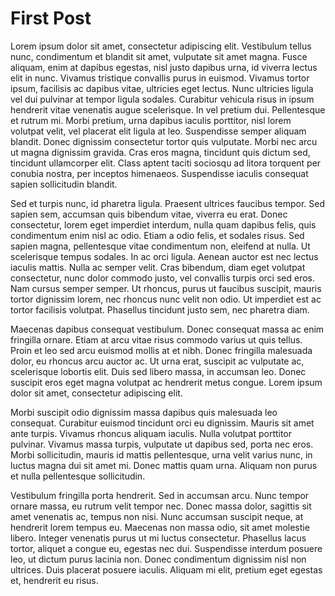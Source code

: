 <!--
Page Title: First Post
-->

First Post
==========

Lorem ipsum dolor sit amet, consectetur adipiscing elit. Vestibulum tellus nunc, condimentum et blandit sit amet, vulputate sit amet magna. Fusce aliquam, enim at dapibus egestas, nisl justo dapibus urna, id viverra lectus elit in nunc. Vivamus tristique convallis purus in euismod. Vivamus tortor ipsum, facilisis ac dapibus vitae, ultricies eget lectus. Nunc ultricies ligula vel dui pulvinar at tempor ligula sodales. Curabitur vehicula risus in ipsum hendrerit vitae venenatis augue scelerisque. In vel pretium dui. Pellentesque et rutrum mi. Morbi pretium, urna dapibus iaculis porttitor, nisl lorem volutpat velit, vel placerat elit ligula at leo. Suspendisse semper aliquam blandit. Donec dignissim consectetur tortor quis vulputate. Morbi nec arcu ut magna dignissim gravida. Cras eros magna, tincidunt quis dictum sed, tincidunt ullamcorper elit. Class aptent taciti sociosqu ad litora torquent per conubia nostra, per inceptos himenaeos. Suspendisse iaculis consequat sapien sollicitudin blandit.

Sed et turpis nunc, id pharetra ligula. Praesent ultrices faucibus tempor. Sed sapien sem, accumsan quis bibendum vitae, viverra eu erat. Donec consectetur, lorem eget imperdiet interdum, nulla quam dapibus felis, quis condimentum enim nisl ac odio. Etiam a odio felis, et sodales risus. Sed sapien magna, pellentesque vitae condimentum non, eleifend at nulla. Ut scelerisque tempus sodales. In ac orci ligula. Aenean auctor est nec lectus iaculis mattis. Nulla ac semper velit. Cras bibendum, diam eget volutpat consectetur, nunc dolor commodo justo, vel convallis turpis orci sed eros. Nam cursus semper semper. Ut rhoncus, purus ut faucibus suscipit, mauris tortor dignissim lorem, nec rhoncus nunc velit non odio. Ut imperdiet est ac tortor facilisis volutpat. Phasellus tincidunt justo sem, nec pharetra diam.

Maecenas dapibus consequat vestibulum. Donec consequat massa ac enim fringilla ornare. Etiam at arcu vitae risus commodo varius ut quis tellus. Proin et leo sed arcu euismod mollis at et nibh. Donec fringilla malesuada dolor, eu rhoncus arcu auctor ac. Ut urna erat, suscipit ac vulputate ac, scelerisque lobortis elit. Duis sed libero massa, in accumsan leo. Donec suscipit eros eget magna volutpat ac hendrerit metus congue. Lorem ipsum dolor sit amet, consectetur adipiscing elit.

Morbi suscipit odio dignissim massa dapibus quis malesuada leo consequat. Curabitur euismod tincidunt orci eu dignissim. Mauris sit amet ante turpis. Vivamus rhoncus aliquam iaculis. Nulla volutpat porttitor pulvinar. Vivamus massa turpis, vulputate ut dapibus sed, porta nec eros. Morbi sollicitudin, mauris id mattis pellentesque, urna velit varius nunc, in luctus magna dui sit amet mi. Donec mattis quam urna. Aliquam non purus et nulla pellentesque sollicitudin.

Vestibulum fringilla porta hendrerit. Sed in accumsan arcu. Nunc tempor ornare massa, eu rutrum velit tempor nec. Donec massa dolor, sagittis sit amet venenatis ac, tempus non nisi. Nunc accumsan suscipit neque, at hendrerit lorem tempus eu. Maecenas non massa odio, sit amet molestie libero. Integer venenatis purus ut mi luctus consectetur. Phasellus lacus tortor, aliquet a congue eu, egestas nec dui. Suspendisse interdum posuere leo, ut dictum purus lacinia non. Donec condimentum dignissim nisl non ultrices. Duis placerat posuere iaculis. Aliquam mi elit, pretium eget egestas et, hendrerit eu risus.